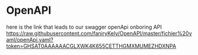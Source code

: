 # OpenAPI

here is the link that leads to our swagger openApi onboring API 
https://raw.githubusercontent.com/faniryKely/OpenAPI/master/fichier%20yaml/openApi.yaml?token=GHSAT0AAAAAACGLXWK4K655CETTHGMXMUMEZHDXNPA
